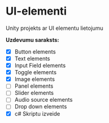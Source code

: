 # UI-elementi
Unity projekts ar UI elementu lietojumu

**Uzdevumu saraksts:**
- [x] Button elements
- [x] Text elements
- [x] Input Field elements
- [x] Toggle elements
- [x] Image elements
- [ ] Panel elements
- [ ] Slider elements
- [ ] Audio source elements
- [ ] Drop down elements
- [x] c# Skriptu izveide
